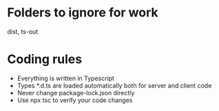 
# Folders to ignore for work
dist, ts-out

# Coding rules
- Everything is written in Typescript
- Types *.d.ts are loaded automatically both for server and client code
- Never change package-lock.json directly
- Use npx tsc to verify your code changes
